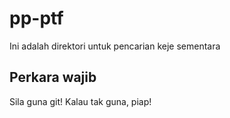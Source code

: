 # pp-ptf

Ini adalah direktori untuk pencarian keje sementara

## Perkara wajib

Sila guna git!
Kalau tak guna, piap!